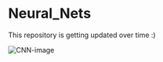 # Neural_Nets
This repository is getting updated over time :)  

![CNN-image](https://github.com/Foroozani/Neural_Nets/blob/main/images/DL.png)
